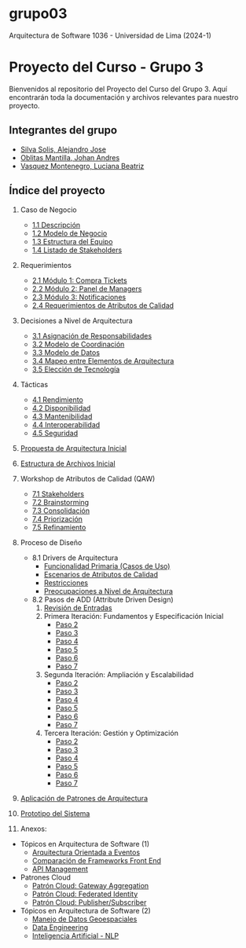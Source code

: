 # grupo03
Arquitectura de Software 1036 - Universidad de Lima (2024-1)

# Proyecto del Curso - Grupo 3

Bienvenidos al repositorio del Proyecto del Curso del Grupo 3. Aquí encontrarán toda la documentación y archivos relevantes para nuestro proyecto.

## Integrantes del grupo
  - [Silva Solis, Alejandro Jose](/s01-Grupo3-MusicFest/Integrantes/Alejandro%20Silva/Alejandro%20Silva.md)
  - [Oblitas Mantilla, Johan Andres](/s01-Grupo3-MusicFest/Integrantes/Johan%20Oblitas/Oblitas.md)
  - [Vasquez Montenegro, Luciana Beatriz](/s01-Grupo3-MusicFest/Integrantes/Luciana%20Vasquez/Luciana.md)

## Índice del proyecto

1. Caso de Negocio
    - [1.1 Descripción](/s01-Grupo3-MusicFest/Proyecto/1.%20Caso%20de%20Negocio/1.1%20Descripción.md)
    - [1.2 Modelo de Negocio](/s01-Grupo3-MusicFest/Proyecto/1.%20Caso%20de%20Negocio/1.2%20Modelo%20de%20Negocio.md)
    - [1.3 Estructura del Equipo](/s01-Grupo3-MusicFest/Proyecto/1.%20Caso%20de%20Negocio/1.3%20Estructura%20del%20Equipo.md)
    - [1.4 Listado de Stakeholders](/s01-Grupo3-MusicFest/Proyecto/1.%20Caso%20de%20Negocio/1.4%20Listado%20de%20Stakeholders.md)
2. Requerimientos
    - [2.1 Módulo 1: Compra Tickets](/s01-Grupo3-MusicFest/Proyecto/2.%20Requerimientos/2.1%20Módulo%201%20Compra%20Tickets.md)
    - [2.2 Módulo 2: Panel de Managers](/s01-Grupo3-MusicFest/Proyecto/2.%20Requerimientos/2.2%20Módulo%202%20Panel%20de%20Managers.md)
    - [2.3 Módulo 3: Notificaciones](/s01-Grupo3-MusicFest/Proyecto/2.%20Requerimientos/2.3%20Módulo%203%20Notificaciones.md)
    - [2.4 Requerimientos de Atributos de Calidad](/s01-Grupo3-MusicFest/Proyecto/2.%20Requerimientos/2.4%20Requerimientos%20de%20Atributos%20de%20Calidad.md)
3. Decisiones a Nivel de Arquitectura
    - [3.1 Asignación de Responsabilidades](/s01-Grupo3-MusicFest/Proyecto/3.%20Decisiones%20a%20Nivel%20de%20Arquitectura/3.1%20Asignación%20de%20Responsabilidades.md)
    - [3.2 Modelo de Coordinación](/s01-Grupo3-MusicFest/Proyecto/3.%20Decisiones%20a%20Nivel%20de%20Arquitectura/3.2%20Modelo%20de%20Coordinación.md)
    - [3.3 Modelo de Datos](/s01-Grupo3-MusicFest/Proyecto/3.%20Decisiones%20a%20Nivel%20de%20Arquitectura/3.3%20Modelo%20de%20Datos.md)
    - [3.4 Mapeo entre Elementos de Arquitectura](/s01-Grupo3-MusicFest/Proyecto/3.%20Decisiones%20a%20Nivel%20de%20Arquitectura/3.4%20Mapeo%20entre%20Elementos%20de%20Arquitectura.md)
    - [3.5 Elección de Tecnología](/s01-Grupo3-MusicFest/Proyecto/3.%20Decisiones%20a%20Nivel%20de%20Arquitectura/3.5%20Elección%20de%20Tecnología.md)
4. Tácticas
    - [4.1 Rendimiento](/s01-Grupo3-MusicFest/Proyecto/4.%20Tácticas/4.1%20Rendimiento.md)
    - [4.2 Disponibilidad](/s01-Grupo3-MusicFest/Proyecto/4.%20Tácticas/4.2%20Disponibilidad.md)
    - [4.3 Mantenibilidad](/s01-Grupo3-MusicFest/Proyecto/4.%20Tácticas/4.3%20Mantenibilidad.md)
    - [4.4 Interoperabilidad](/s01-Grupo3-MusicFest/Proyecto/4.%20Tácticas/4.4%20Interoperabilidad.md)
    - [4.5 Seguridad](/s01-Grupo3-MusicFest/Proyecto/4.%20Tácticas/4.5%20Seguridad.md)
5. [Propuesta de Arquitectura Inicial](/s01-Grupo3-MusicFest/Proyecto/5.%20Propuesta%20de%20Arquitectura%20Inicial/5.%20Propuesta%20de%20Arquitectura%20Inicial.md)
6. [Estructura de Archivos Inicial](/s01-Grupo3-MusicFest/Proyecto/6.%20Estructura%20de%20Archivos%20Inicial/6.%20Estructura%20de%20Archivos%20Inicial.md)
7. Workshop de Atributos de Calidad (QAW)
    - [7.1 Stakeholders](/s01-Grupo3-MusicFest/Proyecto/7.%20Workshop%20de%20Atributos%20de%20Calidad/7.1%20Stakeholders.md)
    - [7.2 Brainstorming](/s01-Grupo3-MusicFest/Proyecto/7.%20Workshop%20de%20Atributos%20de%20Calidad/7.2%20Brainstorming.md)
    - [7.3 Consolidación](/s01-Grupo3-MusicFest/Proyecto/7.%20Workshop%20de%20Atributos%20de%20Calidad/7.3%20Consolidación.md)
    - [7.4 Priorización](/s01-Grupo3-MusicFest/Proyecto/7.%20Workshop%20de%20Atributos%20de%20Calidad/7.4%20Priorización.md)
    - [7.5 Refinamiento](/s01-Grupo3-MusicFest/Proyecto/7.%20Workshop%20de%20Atributos%20de%20Calidad/7.5%20Refinamiento.md)
8. Proceso de Diseño
    - 8.1 Drivers de Arquitectura
        - [Funcionalidad Primaria (Casos de Uso)](/s01-Grupo3-MusicFest/Proyecto/8.%20Proceso%20ADD/Drivers/Casos%20de%20uso.md)
        - [Escenarios de Atributos de Calidad](/s01-Grupo3-MusicFest/Proyecto/8.%20Proceso%20ADD/Drivers/Escenarios%20de%20ac.md)
        - [Restricciones](/s01-Grupo3-MusicFest/Proyecto/8.%20Proceso%20ADD/Drivers/Restricciones.md)
        - [Preocupaciones a Nivel de Arquitectura](/s01-Grupo3-MusicFest/Proyecto/8.%20Proceso%20ADD/Drivers/PreocupacionesArqui.md)
    - 8.2 Pasos de ADD (Attribute Driven Design)
        1. [Revisión de Entradas](/s01-Grupo3-MusicFest/Proyecto/8.%20Proceso%20ADD/Entradas.md)
        2. Primera Iteración: Fundamentos y Especificación Inicial
            - [Paso 2](/s01-Grupo3-MusicFest/Proyecto/8.%20Proceso%20ADD/Iteracion%201/Paso%202.md)
            - [Paso 3](/s01-Grupo3-MusicFest/Proyecto/8.%20Proceso%20ADD/Iteracion%201/Paso%203.md)
            - [Paso 4](/s01-Grupo3-MusicFest/Proyecto/8.%20Proceso%20ADD/Iteracion%201/Paso%204.md)
            - [Paso 5](/s01-Grupo3-MusicFest/Proyecto/8.%20Proceso%20ADD/Iteracion%201/Paso%205.md)
            - [Paso 6](/s01-Grupo3-MusicFest/Proyecto/8.%20Proceso%20ADD/Iteracion%201/Paso%206.md)
            - [Paso 7](/s01-Grupo3-MusicFest/Proyecto/8.%20Proceso%20ADD/Iteracion%201/Paso%207.md)
        3. Segunda Iteración: Ampliación y Escalabilidad
            - [Paso 2](/s01-Grupo3-MusicFest/Proyecto/8.%20Proceso%20ADD/Iteracion%202/Paso%202.md)
            - [Paso 3](/s01-Grupo3-MusicFest/Proyecto/8.%20Proceso%20ADD/Iteracion%202/Paso%203.md)
            - [Paso 4](/s01-Grupo3-MusicFest/Proyecto/8.%20Proceso%20ADD/Iteracion%202/Paso%204.md)
            - [Paso 5](/s01-Grupo3-MusicFest/Proyecto/8.%20Proceso%20ADD/Iteracion%202/Paso%205.md)
            - [Paso 6](/s01-Grupo3-MusicFest/Proyecto/8.%20Proceso%20ADD/Iteracion%202/Paso%206.md)
            - [Paso 7](/s01-Grupo3-MusicFest/Proyecto/8.%20Proceso%20ADD/Iteracion%202/Paso%207.md)
        4. Tercera Iteración: Gestión y Optimización
            - [Paso 2](/s01-Grupo3-MusicFest/Proyecto/8.%20Proceso%20ADD/Iteracion%203/Paso%202.md)
            - [Paso 3](/s01-Grupo3-MusicFest/Proyecto/8.%20Proceso%20ADD/Iteracion%203/Paso%203.md)
            - [Paso 4](/s01-Grupo3-MusicFest/Proyecto/8.%20Proceso%20ADD/Iteracion%203/Paso%204.md)
            - [Paso 5](/s01-Grupo3-MusicFest/Proyecto/8.%20Proceso%20ADD/Iteracion%203/Paso%205.md)
            - [Paso 6](/s01-Grupo3-MusicFest/Proyecto/8.%20Proceso%20ADD/Iteracion%203/Paso%206.md)
            - [Paso 7](/s01-Grupo3-MusicFest/Proyecto/8.%20Proceso%20ADD/Iteracion%203/Paso%207.md)
9. [Aplicación de Patrones de Arquitectura](/s01-Grupo3-MusicFest/Proyecto/9.%20Aplicacion%20de%20Patrones%20de%20Arquitectura/AplicacionDePatronesdeArquitectura.md)

10. [Prototipo del Sistema](/s01-Grupo3-MusicFest/Proyecto/10.%20Prototipo.md)

11. Anexos:

- Tópicos en Arquitectura de Software (1)
    - [Arquitectura Orientada a Eventos](/s01-Grupo3-MusicFest/Integrantes/Alejandro%20Silva/Componente%20Individual/Informe.md)
    - [Comparación de Frameworks Front End](/s01-Grupo3-MusicFest/Integrantes/Johan%20Oblitas/Componente%20Individual/Informe.md)
    - [API Management](/s01-Grupo3-MusicFest/Integrantes/Luciana%20Vasquez/Componente%20Individual/Informe.md)
- Patrones Cloud
    - [Patrón Cloud: Gateway Aggregation](/s01-Grupo3-MusicFest/Integrantes/Alejandro%20Silva/)
    - [Patrón Cloud: Federated Identity](/s01-Grupo3-MusicFest/Integrantes/Johan%20Oblitas/Componente%20Individual%202/Informe.md)
    - [Patrón Cloud: Publisher/Subscriber](/s01-Grupo3-MusicFest/Integrantes/Luciana%20Vasquez/Componente%20Individual/PatronCloud.md)
- Tópicos en Arquitectura de Software (2)
    - [Manejo de Datos Geoespaciales](/s01-Grupo3-MusicFest/Integrantes/Alejandro%20Silva/Componente%20postgis/Informe.md)
    - [Data Engineering](/s01-Grupo3-MusicFest/Integrantes/Johan%20Oblitas/Componente%20Individual%202/Informe.md)
    - [Inteligencia Artificial - NLP](/s01-Grupo3-MusicFest/Integrantes/Luciana%20Vasquez/Componente%20Individual%202/Informe.md)